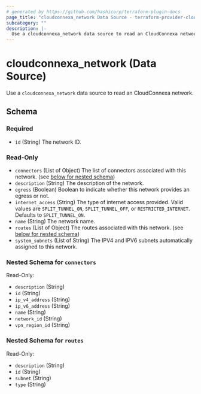 ```yaml
---
# generated by https://github.com/hashicorp/terraform-plugin-docs
page_title: "cloudconnexa_network Data Source - terraform-provider-cloudconnexa"
subcategory: ""
description: |-
  Use a cloudconnexa_network data source to read an CloudConnexa network.
---
```


# cloudconnexa_network (Data Source)

Use a `cloudconnexa_network` data source to read an CloudConnexa network.



<!-- schema generated by tfplugindocs -->
## Schema

### Required

- `id` (String) The network ID.

### Read-Only

- `connectors` (List of Object) The list of connectors associated with this network. (see [below for nested schema](#nestedatt--connectors))
- `description` (String) The description of the network.
- `egress` (Boolean) Boolean to indicate whether this network provides an egress or not.
- `internet_access` (String) The type of internet access provided. Valid values are `SPLIT_TUNNEL_ON`, `SPLIT_TUNNEL_OFF`, or `RESTRICTED_INTERNET`. Defaults to `SPLIT_TUNNEL_ON`.
- `name` (String) The network name.
- `routes` (List of Object) The routes associated with this network. (see [below for nested schema](#nestedatt--routes))
- `system_subnets` (List of String) The IPV4 and IPV6 subnets automatically assigned to this network.

<a id="nestedatt--connectors"></a>
### Nested Schema for `connectors`

Read-Only:

- `description` (String)
- `id` (String)
- `ip_v4_address` (String)
- `ip_v6_address` (String)
- `name` (String)
- `network_id` (String)
- `vpn_region_id` (String)


<a id="nestedatt--routes"></a>
### Nested Schema for `routes`

Read-Only:

- `description` (String)
- `id` (String)
- `subnet` (String)
- `type` (String)
